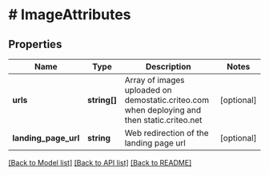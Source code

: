 # # ImageAttributes

## Properties

Name | Type | Description | Notes
------------ | ------------- | ------------- | -------------
**urls** | **string[]** | Array of images uploaded on demostatic.criteo.com when deploying and then static.criteo.net | [optional]
**landing_page_url** | **string** | Web redirection of the landing page url | [optional]

[[Back to Model list]](../../README.md#models) [[Back to API list]](../../README.md#endpoints) [[Back to README]](../../README.md)

